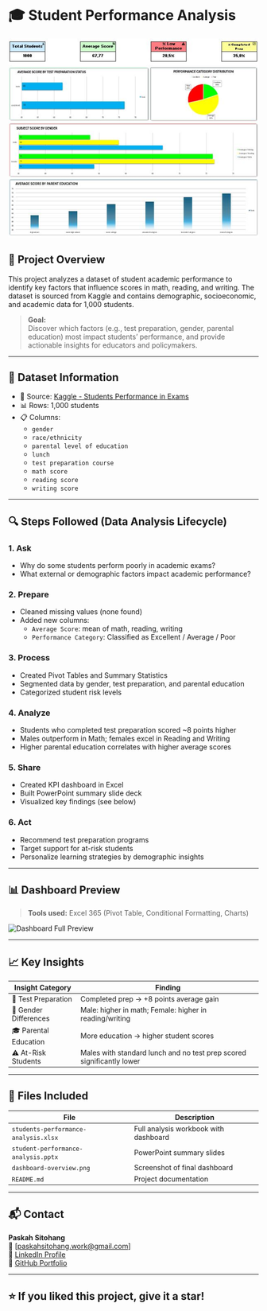 # 🎓 Student Performance Analysis

![Dashboard Screenshot](./dashboard/dashboard-overview.JPG)

## 📌 Project Overview
This project analyzes a dataset of student academic performance to identify key factors that influence scores in math, reading, and writing. The dataset is sourced from Kaggle and contains demographic, socioeconomic, and academic data for 1,000 students.

> **Goal:**  
> Discover which factors (e.g., test preparation, gender, parental education) most impact students’ performance, and provide actionable insights for educators and policymakers.

---

## 📂 Dataset Information

- 📁 Source: [Kaggle - Students Performance in Exams](https://www.kaggle.com/datasets/spscientist/students-performance-in-exams)
- 📊 Rows: 1,000 students
- 📋 Columns:
  - `gender`
  - `race/ethnicity`
  - `parental level of education`
  - `lunch`
  - `test preparation course`
  - `math score`
  - `reading score`
  - `writing score`

---

## 🔍 Steps Followed (Data Analysis Lifecycle)

### 1. **Ask**
- Why do some students perform poorly in academic exams?
- What external or demographic factors impact academic performance?

### 2. **Prepare**
- Cleaned missing values (none found)
- Added new columns:
  - `Average Score`: mean of math, reading, writing
  - `Performance Category`: Classified as Excellent / Average / Poor

### 3. **Process**
- Created Pivot Tables and Summary Statistics
- Segmented data by gender, test preparation, and parental education
- Categorized student risk levels

### 4. **Analyze**
- Students who completed test preparation scored ~8 points higher
- Males outperform in Math; females excel in Reading and Writing
- Higher parental education correlates with higher average scores

### 5. **Share**
- Created KPI dashboard in Excel
- Built PowerPoint summary slide deck
- Visualized key findings (see below)

### 6. **Act**
- Recommend test preparation programs
- Target support for at-risk students
- Personalize learning strategies by demographic insights

---

## 📊 Dashboard Preview

> **Tools used:** Excel 365 (Pivot Table, Conditional Formatting, Charts)

![Dashboard Full Preview](./dashboard)

---

## 📈 Key Insights

| Insight Category        | Finding                                                                 |
|-------------------------|-------------------------------------------------------------------------|
| 🧠 Test Preparation     | Completed prep → +8 points average gain                                 |
| 👥 Gender Differences   | Male: higher in math; Female: higher in reading/writing                 |
| 🎓 Parental Education   | More education → higher student scores                                  |
| ⚠️ At-Risk Students     | Males with standard lunch and no test prep scored significantly lower   |

---

## 📎 Files Included

| File | Description |
|------|-------------|
| `students-performance-analysis.xlsx` | Full analysis workbook with dashboard |
| `student-performance-analysis.pptx` | PowerPoint summary slides |
| `dashboard-overview.png` | Screenshot of final dashboard |
| `README.md` | Project documentation |

---

## 📬 Contact

**Paskah Sitohang**  
📧 [paskahsitohang.work@gmail.com]  
🔗 [LinkedIn Profile](https://www.linkedin.com/in/paskahsitohang)  
📁 [GitHub Portfolio](https://github.com/paskahsitohang)

---

## ⭐️ If you liked this project, give it a star!

